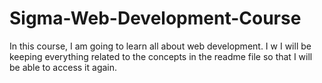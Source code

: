 # Sigma-Web-Development-Course
In this course, I am going to learn all about web development.
I w
I will be keeping everything related to the concepts in the readme file so that I will be able to access it again.
